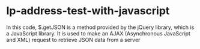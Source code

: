 # Ip-address-test-with-javascript
In this code, $.getJSON is a method provided by the jQuery library, which is a JavaScript library. It is used to make an AJAX (Asynchronous JavaScript and XML) request to retrieve JSON data from a server
